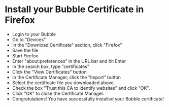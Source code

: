 # Install your Bubble Certificate in Firefox
 
  * Login to your Bubble
  * Go to "Devices"
  * In the "Download Certificate" section, click "Firefox"
  * Save the file
  * Start Firefox
  * Enter "about:preferences" in the URL bar and hit Enter
  * In the search box, type "certificates"
  * Click the "View Certificates" button
  * In the Certificate Manager, click the "Import" button
  * Select the certificate file you downloaded above.
  * Check the box "Trust this CA to identify websites" and click "OK".
  * Click "OK" to close the Certificate Manager.
  * Congratulations! You have successfully installed your Bubble certificate!
